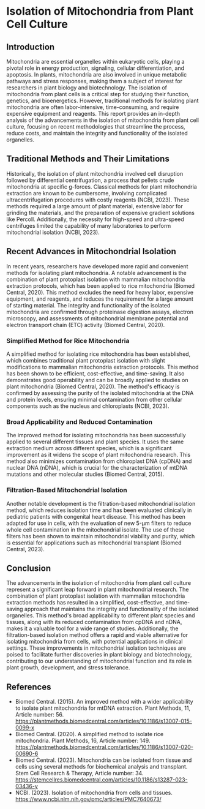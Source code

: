 # Isolation of Mitochondria from Plant Cell Culture

## Introduction

Mitochondria are essential organelles within eukaryotic cells, playing a pivotal role in energy production, signaling, cellular differentiation, and apoptosis. In plants, mitochondria are also involved in unique metabolic pathways and stress responses, making them a subject of interest for researchers in plant biology and biotechnology. The isolation of mitochondria from plant cells is a critical step for studying their function, genetics, and bioenergetics. However, traditional methods for isolating plant mitochondria are often labor-intensive, time-consuming, and require expensive equipment and reagents. This report provides an in-depth analysis of the advancements in the isolation of mitochondria from plant cell culture, focusing on recent methodologies that streamline the process, reduce costs, and maintain the integrity and functionality of the isolated organelles.

## Traditional Methods and Their Limitations

Historically, the isolation of plant mitochondria involved cell disruption followed by differential centrifugation, a process that pellets crude mitochondria at specific g-forces. Classical methods for plant mitochondria extraction are known to be cumbersome, involving complicated ultracentrifugation procedures with costly reagents (NCBI, 2023). These methods required a large amount of plant material, extensive labor for grinding the materials, and the preparation of expensive gradient solutions like Percoll. Additionally, the necessity for high-speed and ultra-speed centrifuges limited the capability of many laboratories to perform mitochondrial isolation (NCBI, 2023).

## Recent Advances in Mitochondrial Isolation

In recent years, researchers have developed more rapid and convenient methods for isolating plant mitochondria. A notable advancement is the combination of plant protoplast isolation with mammalian mitochondria extraction protocols, which has been applied to rice mitochondria (Biomed Central, 2020). This method excludes the need for heavy labor, expensive equipment, and reagents, and reduces the requirement for a large amount of starting material. The integrity and functionality of the isolated mitochondria are confirmed through proteinase digestion assays, electron microscopy, and assessments of mitochondrial membrane potential and electron transport chain (ETC) activity (Biomed Central, 2020).

### Simplified Method for Rice Mitochondria

A simplified method for isolating rice mitochondria has been established, which combines traditional plant protoplast isolation with slight modifications to mammalian mitochondria extraction protocols. This method has been shown to be efficient, cost-effective, and time-saving. It also demonstrates good operability and can be broadly applied to studies on plant mitochondria (Biomed Central, 2020). The method's efficacy is confirmed by assessing the purity of the isolated mitochondria at the DNA and protein levels, ensuring minimal contamination from other cellular components such as the nucleus and chloroplasts (NCBI, 2023).

### Broad Applicability and Reduced Contamination

The improved method for isolating mitochondria has been successfully applied to several different tissues and plant species. It uses the same extraction medium across different species, which is a significant improvement as it widens the scope of plant mitochondria research. This method also minimizes contamination from chloroplast DNA (cpDNA) and nuclear DNA (nDNA), which is crucial for the characterization of mtDNA mutations and other molecular studies (Biomed Central, 2015).

### Filtration-Based Mitochondrial Isolation

Another notable development is the filtration-based mitochondrial isolation method, which reduces isolation time and has been evaluated clinically in pediatric patients with congenital heart disease. This method has been adapted for use in cells, with the evaluation of new 5-μm filters to reduce whole cell contamination in the mitochondrial isolate. The use of these filters has been shown to maintain mitochondrial viability and purity, which is essential for applications such as mitochondrial transplant (Biomed Central, 2023).

## Conclusion

The advancements in the isolation of mitochondria from plant cell culture represent a significant leap forward in plant mitochondrial research. The combination of plant protoplast isolation with mammalian mitochondria extraction methods has resulted in a simplified, cost-effective, and time-saving approach that maintains the integrity and functionality of the isolated organelles. This method's broad applicability to different plant species and tissues, along with its reduced contamination from cpDNA and nDNA, makes it a valuable tool for a wide range of studies. Additionally, the filtration-based isolation method offers a rapid and viable alternative for isolating mitochondria from cells, with potential applications in clinical settings. These improvements in mitochondrial isolation techniques are poised to facilitate further discoveries in plant biology and biotechnology, contributing to our understanding of mitochondrial function and its role in plant growth, development, and stress tolerance.

## References

- Biomed Central. (2015). An improved method with a wider applicability to isolate plant mitochondria for mtDNA extraction. Plant Methods, 11, Article number: 56. https://plantmethods.biomedcentral.com/articles/10.1186/s13007-015-0099-x
- Biomed Central. (2020). A simplified method to isolate rice mitochondria. Plant Methods, 16, Article number: 149. https://plantmethods.biomedcentral.com/articles/10.1186/s13007-020-00690-6
- Biomed Central. (2023). Mitochondria can be isolated from tissue and cells using several methods for biochemical analysis and transplant. Stem Cell Research & Therapy, Article number: 34. https://stemcellres.biomedcentral.com/articles/10.1186/s13287-023-03436-y
- NCBI. (2023). Isolation of mitochondria from cells and tissues. https://www.ncbi.nlm.nih.gov/pmc/articles/PMC7640673/